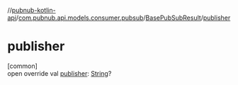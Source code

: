 //[pubnub-kotlin-api](../../../index.md)/[com.pubnub.api.models.consumer.pubsub](../index.md)/[BasePubSubResult](index.md)/[publisher](publisher.md)

# publisher

[common]\
open override val [publisher](publisher.md): [String](https://kotlinlang.org/api/latest/jvm/stdlib/kotlin/-string/index.html)?
